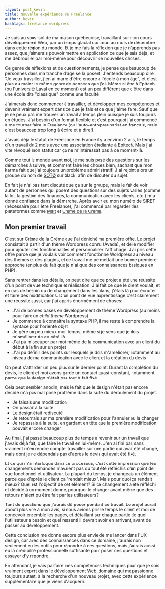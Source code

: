 ```yaml
---
layout: post_kevin
title: Nouvelle expérience de Freelance
author: kevin
hashtags: freelance wordpress
---
```


Je suis au sous-sol de ma maison québecoise, travaillant sur mon cours développement Web, par un temps glacial commun au mois de décembre dans cette région du monde. Et je me fais la réflexion que je n'apprends pas assez, que j'aimerais pouvoir mettre en application ce que je sais déjà, et me débrouiller par moi-même pour découvrir de nouvelles choses.

Ce genre de réflexions et de questionnements, je pense que beaucoup de personnes dans ma tranche d'âge se la posent. J'entends beaucoup dire "Je veux travailler, j'en ai marre d'être encore à l'école à mon âge", et c'est plus ou moins le même genre de pensées que j'ai. Même si être à Epitech (ou l'université Laval en ce moment) est un peu différent que d'être dans une école dite "classique" comme une faculté.

<!--break-->

J'aimerais donc commencer à travailler, et développer mes compétences et devenir vraiment expert dans ce que je fais et ce que j'aime faire. Sauf que je ne peux pas me trouver un travail à temps plein puisque je suis toujours en études. J'ai besoin d'un format flexible et c'est pourquoi j'ai commencé à me tourner faire le Freelance (ou l'auto-entrepreunariat en français, mais c'est beaucoup trop long à écrire et à dire!).

J'avais déjà le statut de Freelance en France il y a environ 2 ans, le temps d'un travail de 2 mois avec une association étudiante à Epitech. Mais j'ai vite révoqué mon statut car ça ne m'intéressait pas à ce moment-là.

Comme tout le monde avant moi, je me suis posé des questions sur les démarches à suivre, et comment faire les choses bien, sachant que mon karma fait que j'ai toujours un problème administratif! J'ai rejoint alors un groupe du nom de [SOTØ](https://www.soto.works/) sur Slack, afin de discuter du sujet.

En fait je n'ai pas tant discuté que ça sur le groupe, mais le fait de voir autant de personnes qui posent des questions sur des sujets variés (comme la loi, la gestion des finances, la communication avec les clients, etc.) m'a donné confiance dans la démarche. Après avoir eu mon numéro de SIRET (nécessaire pour être Freelance), j'ai commencé par regarder des plateformes comme [Malt](https://www.malt.fr/) et [Crème de la Crème](https://cremedelacreme.io/).

## Mon premier travail

C'est sur Crème de la Crème que j'ai déniché ma première offre. Le projet consistait à partir d'un thème Wordpress connu (Avada), et de le modifier pour ajouter des fonctionnalités et personnaliser l'affichage. J'ai pris cette offre parce que je voulais voir comment fonctionne Wordpress au niveau des thèmes et des plugins, et ce travail me permettait une bonne première approche (en plus du fait que je n'ai que des connaissances basiques en PHP).

Sans rentrer dans les détails, on peut dire que ce projet a été une réussite d'un point de vue technique et réalisation. J'ai fait ce que le client voulait, et en cas de besoin ou de changement dans les plans, j'étais là pour écouter et faire des modifications. D'un point de vue apprentissage c'est clairement une réussite aussi, car j'ai appris énormément de choses:

* J'ai de bonnes bases en développement de thème Wordpress (au moins pour faire un _child theme_ Wordpress)
* Je commence à connaitre la syntaxe PHP, il me reste à comprendre la syntaxe pour l'orienté objet
* Je gère un peu mieux mon temps, même si je sens que je dois m'améliorer de ce côté-là
* J'ai pu m'occuper par moi-même de la communication avec un client du début à la fin sur un projet
* J'ai pu définir des points sur lesquels je dois m'améliorer, notamment au niveau de ma communication avec le client et la création du devis

On peut s'attarder un peu plus sur le dernier point. Durant la complétion du devis, le client et moi avons gardé un contact quasi-constant, notamment parce que le design n'était pas tout à fait fixé.

Cela peut sembler anodin, mais le fait que le design n'était pas encore décidé m'a pas mal posé problème dans la suite du déroulement du projet.

* Je faisais une modification
* On passait à la suite
* Le design était rediscuté
* Je retournais sur ma première modification pour l'annuler ou la changer
* Je repassais à la suite, en gardant en tête que la première modification pouvait encore changer

Au final, j'ai passé beaucoup plus de temps à revenir sur un travail que j'avais déjà fait, que faire le travail en lui-même. J'en ai fini par, sans vraiment m'en rendre compte, travailler sur une partie qui avait été changé, mais dont je ne dépendais pas d'après le devis qui avait été fixé.

Et ce qui m'a interloqué dans ce processus, c'est cette impression que les changements demandés n'avaient pas du tout été réfléchis d'un point de vue fonctionnel et utilisateur. La plupart du temps, je changeais un élément parce que d'après le client ça "rendait mieux". Mais pour quoi ça rendait mieux? Quel est l'objectif de cet élément? Si ce changement a été réfléchi et décidé à un moment donné, pourquoi le changer avant même que des retours n'aient pu être fait par les utilisateurs?

Tant de questions que j'aurais dû poser pendant ce travail. Le projet aurait abouti plus vite à mon avis, si nous avions pris le temps le client et moi de concevoir ensemble les pages, et détaillant sur chaque partie de quoi l'utilisateur a besoin et quel ressenti il devrait avoir en arrivant, avant de passer au développement.

Cette conclusion me donne encore plus envie de me lancer dans l'UX design, car avec des connaissances dans ce domaine, j'aurais non seulement eu les outils pour répondre à ces questions, mais j'aurais aussi eu la crédibilité professionnelle suffisante pour poser ces questions et essayer d'y répondre.

En attendant, je vais parfaire mes compétences techniques pour que je sois vraiment expert dans le développement Web, domaine qui me passionne toujours autant, à la recherche d'un nouveau projet, avec cette expérience supplémentaire que je viens d'acquérir.
